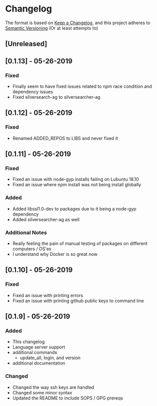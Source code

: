 # Changelog

The format is based on [Keep a Changelog](https://keepachangelog.com/en/1.0.0/),
and this project adheres to [Semantic Versioning](https://semver.org/spec/v2.0.0.html) (Or at least attempts to)

## [Unreleased]

## [0.1.13] - 05-26-2019

### Fixed
- Finally seem to have fixed issues related to npm race condition and dependency issues
- Fixed silversearch-ag to silversearcher-ag

## [0.1.12] - 05-26-2019

### Fixed
- Renamed ADDED_REPOS to LIBS and never fixed it

## [0.1.11] - 05-26-2019

### Fixed
- Fixed an issue with node-gyp installs failing on Lubuntu 18.10
- Fixed an issue where npm install was not being install globally

### Added
- Added libssl1.0-dev to packages due to it being a node-gyp dependency
- Added silversearcher-ag as well

### Additional Notes
- Really feeling the pain of manual testing of packages on different computers / OS'es
- I understand why Docker is so great now

## [0.1.10] - 05-26-2019

### Fixed
- Fixed an issue with printing errors
- Fixed an issue with printing github public keys to command line

## [0.1.9] - 05-26-2019

### Added
- This changelog
- Language server support
- additional commands
  * update_all, login, and version
- additional documentation

### Changed
- Changed the way ssh keys are handled
- Changed some minor syntax
- Updated the README to include SOPS / GPG prereqs
